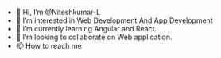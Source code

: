 - 👋 Hi, I’m @Niteshkumar-L
- 👀 I’m interested in Web Development And App Development
- 🌱 I’m currently learning Angular and React.
- 💞️ I’m looking to collaborate on Web application.
- 📫 How to reach me 

<!---
Niteshkumar-L/Niteshkumar-L is a ✨ special ✨ repository because its `README.md` (this file) appears on your GitHub profile.
You can click the Preview link to take a look at your changes.
--->
